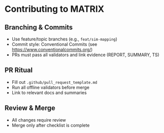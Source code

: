 # Contributing to MATRIX

## Branching & Commits
- Use feature/topic branches (e.g., `feat/sim-mapping`)
- Commit style: Conventional Commits (see https://www.conventionalcommits.org/)
- PRs must pass all validators and link evidence (REPORT, SUMMARY, TS)

## PR Ritual
- Fill out `.github/pull_request_template.md`
- Run all offline validators before merge
- Link to relevant docs and summaries

## Review & Merge
- All changes require review
- Merge only after checklist is complete
